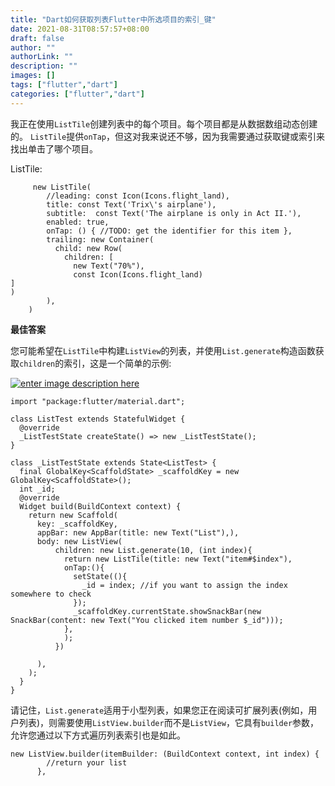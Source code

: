 ```yaml
---
title: "Dart如何获取列表Flutter中所选项目的索引_键"
date: 2021-08-31T08:57:57+08:00
draft: false
author: ""
authorLink: ""
description: ""
images: []
tags: ["flutter","dart"]
categories: ["flutter","dart"]
---
```


我正在使用`ListTile`创建列表中的每个项目。每个项目都是从数据数组动态创建的。 `ListTile`提供`onTap`，但这对我来说还不够，因为我需要通过获取键或索引来找出单击了哪个项目。

ListTile:

```
     new ListTile(
        //leading: const Icon(Icons.flight_land),
        title: const Text('Trix\'s airplane'),
        subtitle:  const Text('The airplane is only in Act II.'),
        enabled: true,
        onTap: () { //TODO: get the identifier for this item },
        trailing: new Container(
          child: new Row(
            children: [
              new Text("70%"),
              const Icon(Icons.flight_land)
]
)
        ),
    )
```



**最佳答案**

您可能希望在`ListTile`中构建`ListView`的列表，并使用`List.generate`构造函数获取`children`的索引，这是一个简单的示例:

[![enter image description here](https://i.stack.imgur.com/4twWr.gif)](https://i.stack.imgur.com/4twWr.gif)

```
import "package:flutter/material.dart";

class ListTest extends StatefulWidget {
  @override
  _ListTestState createState() => new _ListTestState();
}

class _ListTestState extends State<ListTest> {
  final GlobalKey<ScaffoldState> _scaffoldKey = new GlobalKey<ScaffoldState>();
  int _id;
  @override
  Widget build(BuildContext context) {
    return new Scaffold(
      key: _scaffoldKey,
      appBar: new AppBar(title: new Text("List"),),
      body: new ListView(
          children: new List.generate(10, (int index){
            return new ListTile(title: new Text("item#$index"),
            onTap:(){
              setState((){
                _id = index; //if you want to assign the index somewhere to check
              });
              _scaffoldKey.currentState.showSnackBar(new SnackBar(content: new Text("You clicked item number $_id")));
            },
            );
          })

      ),
    );
  }
}
```


请记住，`List.generate`适用于小型列表，如果您正在阅读可扩展列表(例如，用户列表)，则需要使用`ListView.builder`而不是`ListView`，它具有`builder`参数，允许您通过以下方式遍历列表索引也是如此。

```
new ListView.builder(itemBuilder: (BuildContext context, int index) {
        //return your list
      }, 
```
